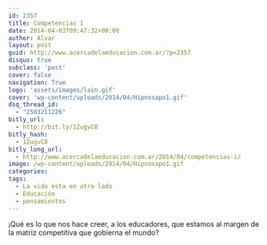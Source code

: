 ```yaml
---
id: 2357
title: Competencias I
date: 2014-04-03T09:47:32+00:00
author: Alvar
layout: post
guid: http://www.acercadelaeducacion.com.ar/?p=2357
disqus: true
subclass: 'post'
cover: false
navigation: True
logo: 'assets/images/lain.gif'
cover: 'wp-content/uploads/2014/04/Hipnosapo1.gif'
dsq_thread_id:
  - "2583211226"
bitly_url:
  - http://bit.ly/1ZugvC8
bitly_hash:
  - 1ZugvC8
bitly_long_url:
  - http://www.acercadelaeducacion.com.ar/2014/04/competencias-i/
image: /wp-content/uploads/2014/04/Hipnosapo1.gif
categories:
tags:
  - La vida esta en otro lado
  - Educación
  - pensamientos
---
```

¡Qué es lo que nos hace creer, a los educadores, que estamos al margen de la matriz competitiva que gobierna el mundo?
<p style="text-align: center;"></p>
